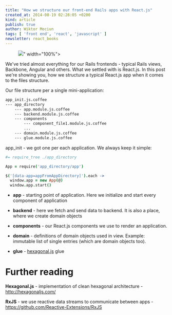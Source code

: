 ```yaml
---
title: "How we structure our front-end Rails apps with React.js"
created_at: 2014-08-19 02:28:05 +0200
kind: article
publish: true
author: Wiktor Mociun
tags: [ 'front end', 'react', 'javascript' ]
newsletter: react_books
---
```


<p>
  <figure>
    <img src="<%= src_fit("react-file-structure/image.jpg") %>" width="100%">
  </figure>
</p>

We've tried almost everything for our Rails frontends - typical Rails views, Backbone, Angular and others. What we settled with is React.js. In this post we're showing you, how we structure a typical React.js app when it comes to the files structure.

<!-- more -->

Our file structure per a single mini-application:

```bash
app_init.js.coffee
--- app_directory
    --- app.module.js.coffee
    --- backend.module.js.coffee
    --- components
        --- component_file1.module.js.coffee
        ...
    --- domain.module.js.coffee
    --- glue.module.js.coffee
```

app_init - we got one per each application. We always keep it simple:

```coffeescript
#= require_tree ./app_directory

App = require('app_directory/app')

$('[data-app=appFromAppDirectory]').each ->
  window.app = new App(@)
  window.app.start()
```

* **app**        - starting point of application. Here we initialize and start every component of application

* **backend**    - here we fetch and send data to backend. It is also a place, where we create domain objects

* **components** - our React.js components we use to render an application.

* **domain**     - definitions of domain objects used in view. Example: immutable list of single entries (which are domain objects too).

* **glue**       - [hexagonal.js](http://hexagonaljs.com/) glue

Further reading
==

**Hexagonal.js** - implementation of clean hexagonal architecture - http://hexagonaljs.com/

**RxJS** - we use reactive data streams to communicate between apps - https://github.com/Reactive-Extensions/RxJS
